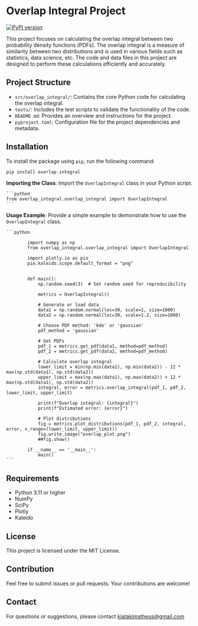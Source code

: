 # Overlap Integral Project

[![PyPI version](https://badge.fury.io/py/overlap-integral.svg)](https://pypi.org/project/overlap-integral/)

This project focuses on calculating the overlap integral between two probability density functions (PDFs). The overlap integral is a measure of similarity between two distributions and is used in various fields such as statistics, data science, etc. The code and data files in this project are designed to perform these calculations efficiently and accurately.

## Project Structure

- `src/overlap_integral/`: Contains the core Python code for calculating the overlap integral.
- `tests/`: Includes the test scripts to validate the functionality of the code.
- `README.md`: Provides an overview and instructions for the project.
- `pyproject.toml`: Configuration file for the project dependencies and metadata.


## Installation

To install the package using `pip`, run the following command:

```bash
pip install overlap-integral
```

**Importing the Class**: Import the `OverlapIntegral` class in your Python script.

    ```python
    from overlap_integral.overlap_integral import OverlapIntegral
    ```

**Usage Example**: Provide a simple example to demonstrate how to use the `OverlapIntegral` class.

    ```python
    
            import numpy as np
            from overlap_integral.overlap_integral import OverlapIntegral

            import plotly.io as pio
            pio.kaleido.scope.default_format = "png"


            def main():
                np.random.seed(3)  # Set random seed for reproducibility

                metrics = OverlapIntegral()

                # Generate or load data
                data1 = np.random.normal(loc=30, scale=1, size=1000)
                data2 = np.random.normal(loc=30, scale=1.2, size=1000)

                # Choose PDF method: 'kde' or 'gaussian'
                pdf_method = 'gaussian'

                # Get PDFs
                pdf_1 = metrics.get_pdf(data1, method=pdf_method)
                pdf_2 = metrics.get_pdf(data2, method=pdf_method)

                # Calculate overlap integral
                lower_limit = min(np.min(data1), np.min(data2)) - 12 * max(np.std(data1), np.std(data2))
                upper_limit = max(np.max(data1), np.max(data2)) + 12 * max(np.std(data1), np.std(data2))
                integral, error = metrics.overlap_integral(pdf_1, pdf_2, lower_limit, upper_limit)

                print(f"Overlap integral: {integral}")
                print(f"Estimated error: {error}")

                # Plot distributions
                fig = metrics.plot_distributions(pdf_1, pdf_2, integral, error, x_range=(lower_limit, upper_limit))
                fig.write_image("overlap_plot.png")
                ##fig.show()

            if __name__ == '__main__':
                main()
    ```

## Requirements

- Python 3.11 or higher
- NumPy
- SciPy
- Plotly
- Kaleido

## License

This project is licensed under the MIT License.

## Contribution 

Feel free to submit issues or pull requests. Your contributions are welcome!

## Contact 

For questions or suggestions, please contact kiatakimatheus@gmail.com